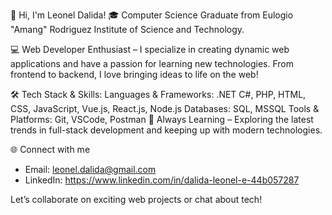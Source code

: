 👋 Hi, I'm Leonel Dalida!
🎓 Computer Science Graduate from Eulogio "Amang" Rodriguez Institute of Science and Technology.

💻 Web Developer Enthusiast – I specialize in creating dynamic web applications and have a passion for learning new technologies. From frontend to backend, I love bringing ideas to life on the web!

🛠 Tech Stack & Skills:
Languages & Frameworks: .NET C#, PHP, HTML, CSS, JavaScript, Vue.js, React.js, Node.js
Databases: SQL, MSSQL
Tools & Platforms: Git, VSCode, Postman
🚀 Always Learning – Exploring the latest trends in full-stack development and keeping up with modern technologies.

🌐 Connect with me
- Email: leonel.dalida@gmail.com
- LinkedIn: https://www.linkedin.com/in/dalida-leonel-e-44b057287

Let’s collaborate on exciting web projects or chat about tech!





<!---

OalsAin/OalsAin is a ✨ special ✨ repository because its `README.md` (this file) appears on your GitHub profile.
You can click the Preview link to take a look at your changes.
--->
